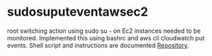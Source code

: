 # sudosuputeventawsec2
root switching action using sudo su - on Ec2 instances needed to be monitored. Implemented this using bashrc and aws cli cloudwatch put events. Shell script and instructions are documented 
<a href="https://github.com/venumkottidi/sudosuputeventawsec2">Repository</a>.
